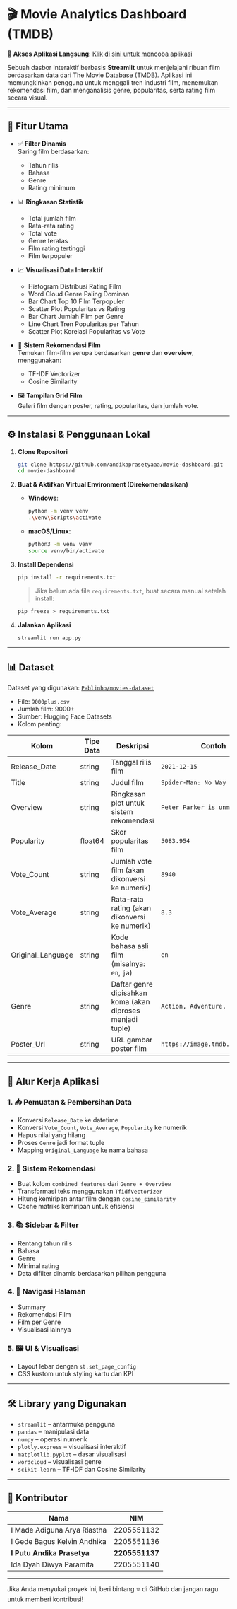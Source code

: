 
# 🎬 Movie Analytics Dashboard (TMDB)

🔗 **Akses Aplikasi Langsung**: [Klik di sini untuk mencoba aplikasi](https://streamlit-app-751346175396.asia-southeast2.run.app/)

Sebuah dasbor interaktif berbasis **Streamlit** untuk menjelajahi ribuan film berdasarkan data dari The Movie Database (TMDB). Aplikasi ini memungkinkan pengguna untuk menggali tren industri film, menemukan rekomendasi film, dan menganalisis genre, popularitas, serta rating film secara visual.

---

## 🌟 Fitur Utama

- ✅ **Filter Dinamis**  
  Saring film berdasarkan:
  - Tahun rilis
  - Bahasa
  - Genre
  - Rating minimum

- 📊 **Ringkasan Statistik**
  - Total jumlah film
  - Rata-rata rating
  - Total vote
  - Genre teratas
  - Film rating tertinggi
  - Film terpopuler

- 📈 **Visualisasi Data Interaktif**
  - Histogram Distribusi Rating Film  
  - Word Cloud Genre Paling Dominan  
  - Bar Chart Top 10 Film Terpopuler  
  - Scatter Plot Popularitas vs Rating  
  - Bar Chart Jumlah Film per Genre  
  - Line Chart Tren Popularitas per Tahun  
  - Scatter Plot Korelasi Popularitas vs Vote  

- 🎯 **Sistem Rekomendasi Film**  
  Temukan film-film serupa berdasarkan **genre** dan **overview**, menggunakan:
  - TF-IDF Vectorizer  
  - Cosine Similarity  

- 🖼️ **Tampilan Grid Film**  
  Galeri film dengan poster, rating, popularitas, dan jumlah vote.

---

## ⚙️ Instalasi & Penggunaan Lokal

1. **Clone Repositori**
   ```bash
   git clone https://github.com/andikaprasetyaaa/movie-dashboard.git
   cd movie-dashboard
   ```

2. **Buat & Aktifkan Virtual Environment (Direkomendasikan)**  
   - **Windows**:
     ```bash
     python -m venv venv
     .\venv\Scripts\activate
     ```
   - **macOS/Linux**:
     ```bash
     python3 -m venv venv
     source venv/bin/activate
     ```

3. **Install Dependensi**
   ```bash
   pip install -r requirements.txt
   ```

   > Jika belum ada file `requirements.txt`, buat secara manual setelah install:
   ```bash
   pip freeze > requirements.txt
   ```

4. **Jalankan Aplikasi**
   ```bash
   streamlit run app.py
   ```

---

## 📊 Dataset

Dataset yang digunakan: [`Pablinho/movies-dataset`](https://huggingface.co/datasets/Pablinho/movies-dataset)

- File: `9000plus.csv`
- Jumlah film: 9000+
- Sumber: Hugging Face Datasets
- Kolom penting:

| Kolom             | Tipe Data    | Deskripsi                                                  | Contoh                            |
|------------------|--------------|-------------------------------------------------------------|-----------------------------------|
| Release_Date      | string        | Tanggal rilis film                                          | `2021-12-15`                      |
| Title             | string        | Judul film                                                  | `Spider-Man: No Way Home`         |
| Overview          | string        | Ringkasan plot untuk sistem rekomendasi                     | `Peter Parker is unmasked...`     |
| Popularity        | float64       | Skor popularitas film                                       | `5083.954`                        |
| Vote_Count        | string        | Jumlah vote film (akan dikonversi ke numerik)               | `8940`                            |
| Vote_Average      | string        | Rata-rata rating (akan dikonversi ke numerik)               | `8.3`                             |
| Original_Language | string        | Kode bahasa asli film (misalnya: `en`, `ja`)                | `en`                              |
| Genre             | string        | Daftar genre dipisahkan koma (akan diproses menjadi tuple)  | `Action, Adventure, Sci-Fi`       |
| Poster_Url        | string        | URL gambar poster film                                      | `https://image.tmdb.org/...jpg`   |

---

## 🧠 Alur Kerja Aplikasi

### 1. 📥 Pemuatan & Pembersihan Data
- Konversi `Release_Date` ke datetime
- Konversi `Vote_Count`, `Vote_Average`, `Popularity` ke numerik
- Hapus nilai yang hilang
- Proses `Genre` jadi format tuple
- Mapping `Original_Language` ke nama bahasa

### 2. 🤖 Sistem Rekomendasi
- Buat kolom `combined_features` dari `Genre + Overview`
- Transformasi teks menggunakan `TfidfVectorizer`
- Hitung kemiripan antar film dengan `cosine_similarity`
- Cache matriks kemiripan untuk efisiensi

### 3. 📚 Sidebar & Filter
- Rentang tahun rilis
- Bahasa
- Genre
- Minimal rating
- Data difilter dinamis berdasarkan pilihan pengguna

### 4. 🧭 Navigasi Halaman
- Summary
- Rekomendasi Film
- Film per Genre
- Visualisasi lainnya

### 5. 🖼️ UI & Visualisasi
- Layout lebar dengan `st.set_page_config`
- CSS kustom untuk styling kartu dan KPI

---

## 🛠️ Library yang Digunakan

- `streamlit` – antarmuka pengguna
- `pandas` – manipulasi data
- `numpy` – operasi numerik
- `plotly.express` – visualisasi interaktif
- `matplotlib.pyplot` – dasar visualisasi
- `wordcloud` – visualisasi genre
- `scikit-learn` – TF-IDF dan Cosine Similarity

---

## 🤝 Kontributor

| Nama | NIM |
|------|-----|
| I Made Adiguna Arya Riastha | 2205551132 |
| I Gede Bagus Kelvin Andhika | 2205551136 |
| **I Putu Andika Prasetya** | **2205551137** |
| Ida Dyah Diwya Paramita | 2205551140 |

---

Jika Anda menyukai proyek ini, beri bintang ⭐ di GitHub dan jangan ragu untuk memberi kontribusi!
